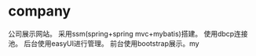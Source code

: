 # company
公司展示网站。
采用ssm(spring+spring mvc+mybatis)搭建。
使用dbcp连接池。
后台使用easyUI进行管理。
前台使用bootstrap展示。my
